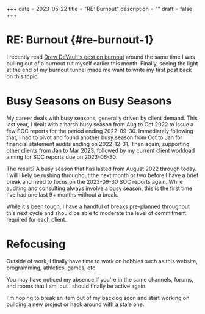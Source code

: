 +++
date = 2023-05-22
title = "RE: Burnout"
description = ""
draft = false
+++

# RE: Burnout {#re-burnout-1}

I recently read [Drew DeVault's post on
burnout](https://drewdevault.com/2023/05/01/2023-05-01-Burnout.html) around the
same time I was pulling out of a burnout rut myself earlier this month. Finally,
seeing the light at the end of my burnout tunnel made me want to write my first
post back on this topic.

# Busy Seasons on Busy Seasons

My career deals with busy seasons, generally driven by client demand. This last
year, I dealt with a harsh busy season from Aug to Oct 2022 to issue a few SOC
reports for the period ending 2022-09-30. Immediately following that, I had to
pivot and found another busy season from Oct to Jan for financial statement
audits ending on 2022-12-31. Then again, supporting other clients from Jan to
Mar 2023, followed by my current client workload aiming for SOC reports due on
2023-06-30.

The result? A busy season that has lasted from August 2022 through today. I will
likely be rushing throughout the next month or two before I have a brief break
and need to focus on the 2023-09-30 SOC reports again. While auditing and
consulting always involve a busy season, this is the first time I've had one
last 9+ months without a break.

While it's been tough, I have a handful of breaks pre-planned throughout this
next cycle and should be able to moderate the level of commitment required for
each client.

# Refocusing

Outside of work, I finally have time to work on hobbies such as this website,
programming, athletics, games, etc.

You may have noticed my absence if you're in the same channels, forums, and
rooms that I am, but I should finally be active again.

I'm hoping to break an item out of my backlog soon and start working on
building a new project or hack around with a stale one.
